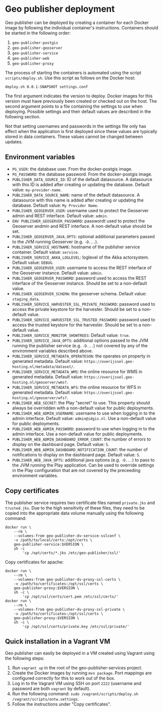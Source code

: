 # Geo publisher deployment

Geo publisher can be deployed by creating a container for each Docker image 
by following the individual container's instructions. Containers should be 
started in the following order:

1. ``geo-publisher-postgis``
2. ``geo-publisher-geoserver``
3. ``geo-publisher-service``
4. ``geo-publisher-web``
5. ``geo-publisher-proxy``

The process of starting the containers is automated using the script 
``scripts/deploy.sh``. Use this script as follows on the Docker host:

```
deploy.sh 0.0.1-SNAPSHOT settings.conf 
```

The first argument indicates the version to deploy. Docker images for this 
version must have previously been created or checked out on the host. The
second argument points to a file containing the settings to use when deploying.
Possible settings and their default values are described in the following 
section.

Not that setting usernames and passwords in the settings file only has effect
when the application is first deployed since these values are typically stored
in data containers. These values cannot be changed between updates.

## Environment variables

- ``PG_USER``: the database user. From the docker-postgis image.
- ``PG_PASSWORD``: the database password. From the docker-postgis image.
- ``PUBLISHER_DATA_SOURCE_ID``: ID of the default datasource. A datasource with this ID is added after creating or updating the database. Default value: ``my-provider-name``.
- ``PUBLISHER_DATA_SOURCE_NAME``: name of the default datasource. A datasource with this name is added after creating or updating the database. Default value: ``My Provider Name``.
- ``PUBLISHER_GEOSERVER_USER``: username used to protect the Geoserver admin and REST interface. Default value: ``admin``.
- ``ENV PUBLISHER_GEOSERVER_PASSWORD``: passwordt used to protect the Geoserver andmin and REST interface. A non-default value should be set.
- ``PUBLISHER_GEOSERVER_JAVA_OPTS``: optional additional parameters passed to the JVM running Geoserver (e.g. ``-D...``).
- ``PUBLISHER_SERVICE_HOSTNAME``: hostname of the publisher service container. Default value: ``service``.
- ``PUBLISHER_SERVICE_AKKA_LOGLEVEL``: loglevel of the Akka actorsystem. Default value: ``DEBUG``.
- ``PUBLISHER_GEOSERVER_USER``: username to access the REST interface of the Geoserver instance. Default value: ``admin``.
- ``PUBLISHER_GEOSERVER_PASSWORD``: password used to access the REST interface of the Geoserver instance. Should be set to a non-default value.
- ``PUBLISHER_GEOSERVER_SCHEMA``: the geoserver schema. Default value: ``staging_data``.
- ``PUBLISHER_SERVICE_HARVESTER_SSL_PRIVATE_PASSWORD``: password used to access the private keystore for the harvester. Should be set to a non-default value.
- ``PUBLISHER_SERVICE_HARVESTER_SSL_TRUSTED_PASSWORD``: password used to access the trusted keystore for the harvester. Should be set to a non-default value.
- ``PUBLISHER_SERVICE_MONITOR_SHOWTREES``: Default value: ``true``.
- ``PUBLISHER_SERVICE_JAVA_OPTS``: additional options passed to the JVM running the publisher service (e.g. ``-D...``) not covered by any of the environment variables described above.
- ``PUBLISHER_SERVICE_METADATA_OPERATESON``: the operates on property in generated metadata. Default value: ``https://overijssel.geo-hosting.nl/metadata/dataset/``.
- ``PUBLISHER_SERVICE_METADATA_WMS``: the online resource for WMS in generated metadata. Default value: ``https://overijssel.geo-hosting.nl/geoserver/wms?``.
- ``PUBLISHER_SERVICE_METADATA_WFS``: the online resource for WFS in generated metadata. Default value: ``https://overijssel.geo-hosting.nl/geoserver/wfs?``.
- ``PUBLISHER_WEB_SECRET``: the Play "secret" to use. This property should always be overridden with a non-default value for public deployments.
- ``PUBLISHER_WEB_ADMIN_USERNAME``: username to use when logging in to the admin interface. Default value: ``admin@idgis.nl``. Use a non-default value for public deployments.
- ``PUBLISHER_WEB_ADMIN_PASSWORD``: password to use when logging in to the admin interface. Use a non-default value for public deployments.
- ``PUBLISHER_WEB_ADMIN_DASHBOARD_ERROR_COUNT``: the number of errors to display on the dashboard page. Default value: ``5``.
- ``PUBLISHER_WEB_ADMIN_DASHBOARD_NOTIFICATION_COUNT``: the number of notifications to display on the dashboard page. Default value: ``5``.
- ``PUBLISHER_WEB_JAVA_OPTS``: additional java options (e.g. ``-D...``) to pass to the JVM running the Play application. Can be used to override settings in the Play configuration that are not covered by the preceeding environment variables.

## Copy certificates

The publisher service requires two certificate files named ``private.jks`` and ``trusted.jks``.
Due to the high sensitivity of these files, they need to be copied into the appropriate data volume
manually using the following command:

```
docker run \ 
	--rm \
	--volumes-from geo-publisher-dv-service-sslconf \ 
	-v /path/to/local/certs:/opt/certs \
	geo-publisher-service:$VERSION \
	sh -c
		'cp /opt/certs/*.jks /etc/geo-publisher/ssl/'
```

Copy certificates for apache:

```
docker run \
	--rm \
	--volumes-from geo-publisher-dv-proxy-ssl-certs \
	-v /path/to/certificates:/opt/ssl/certs \
	geo-publisher-proxy:$VERSION \
	sh -c \
		'cp /opt/ssl/certs/cert.pem /etc/ssl/certs/'
docker run \
	--rm \
	--volumes-from geo-publisher-dv-proxy-ssl-private \
	-v /path/to/certificates:/opt/ssl/certs \
	geo-publisher-proxy:$VERSION \
	sh -c \
		'cp /opt/ssl/certs/private.key /etc/ssl/private/'
```

## Quick installation in a Vagrant VM

Geo publisher can easily be deployed in a VM created using Vagrant using the
following steps:

1. Run ``vagrant up`` in the root of the geo-publisher-services project.
2. Create the Docker images by running ``mvn package``. Port mappings are
   configured correctly for this to work out of the box.
3. Log in to the Vagrant VM using SSH on port ``2222`` (username and password
   are both ``vagrant`` by default).
4. Run the following command: 
   ``sudo /vagrant/scripts/deploy.sh /vagrant/scripts/ontw.settings``.
5. Follow the instructions under "Copy certificates". 
